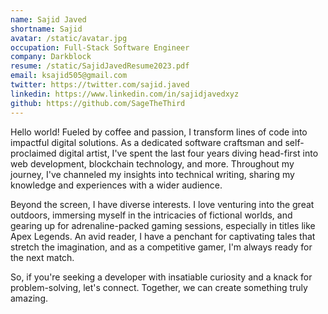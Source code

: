 ```yaml
---
name: Sajid Javed
shortname: Sajid
avatar: /static/avatar.jpg
occupation: Full-Stack Software Engineer
company: Darkblock
resume: /static/SajidJavedResume2023.pdf
email: ksajid505@gmail.com
twitter: https://twitter.com/sajid.javed
linkedin: https://www.linkedin.com/in/sajidjavedxyz
github: https://github.com/SageTheThird
---
```


Hello world! Fueled by coffee and passion, I transform lines of code into impactful digital solutions. As a dedicated software craftsman and self-proclaimed digital artist, I've spent the last four years diving head-first into web development, blockchain technology, and more. Throughout my journey, I've channeled my insights into technical writing, sharing my knowledge and experiences with a wider audience.

Beyond the screen, I have diverse interests. I love venturing into the great outdoors, immersing myself in the intricacies of fictional worlds, and gearing up for adrenaline-packed gaming sessions, especially in titles like Apex Legends. An avid reader, I have a penchant for captivating tales that stretch the imagination, and as a competitive gamer, I'm always ready for the next match.

So, if you're seeking a developer with insatiable curiosity and a knack for problem-solving, let's connect. Together, we can create something truly amazing.
